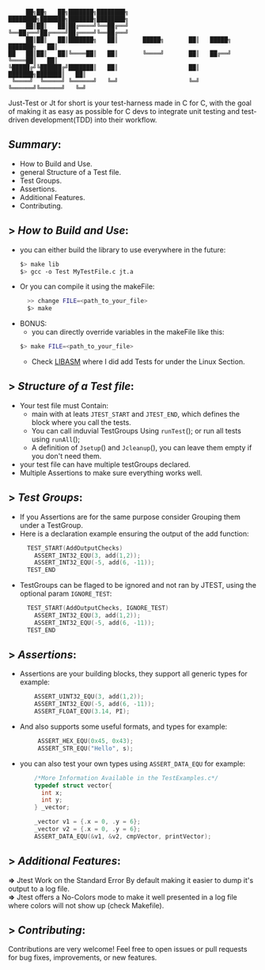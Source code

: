 ```
     ██╗██╗   ██╗███████╗████████╗              ████████╗███████╗███████╗████████╗
     ██║██║   ██║██╔════╝╚══██╔══╝              ╚══██╔══╝██╔════╝██╔════╝╚══██╔══╝
     ██║██║   ██║███████╗   ██║       █████╗       ██║   █████╗  ███████╗   ██║   
██   ██║██║   ██║╚════██║   ██║       ╚════╝       ██║   ██╔══╝  ╚════██║   ██║   
╚█████╔╝╚██████╔╝███████║   ██║                    ██║   ███████╗███████║   ██║   
 ╚════╝  ╚═════╝ ╚══════╝   ╚═╝                    ╚═╝   ╚══════╝╚══════╝   ╚═╝   
```
Just-Test or Jt for short is your test-harness made in C for C, with the goal of making it as easy as possible for C devs to integrate unit testing and test-driven development(TDD) into their workflow.

## *Summary*:
  - How to Build and Use.
  - general Structure of a Test file.
  - Test Groups.
  - Assertions.
  - Additional Features.
  - Contributing.
## > *How to Build and Use*:
 - you can either build the library to use everywhere in the future:
   ```bash
   $> make lib
   $> gcc -o Test MyTestFile.c jt.a
   ```
- Or you can compile it using the makeFile:
  ```bash
    >> change FILE=<path_to_your_file>
    $> make
  ```
- BONUS:
     - you can directly override variables in the makeFile like this:
   ```bash
   $> make FILE=<path_to_your_file>
   ```
     - Check [LIBASM](https://github.com/Ayg0/LIBASM) where I did add Tests for under the Linux Section.
## > *Structure of a Test file*:
  - Your test file must Contain:
      - main with at leats `JTEST_START` and `JTEST_END`, which defines the block where you call the tests.
      - You can call induvial TestGroups Using `runTest`(<testGroup>); or run all tests using `runAll`();
      - A definition of `Jsetup`() and `Jcleanup`(), you can leave them empty if you don't need them.
  - your test file can have multiple testGroups declared.
  - Multiple Assertions to make sure everything works well.
## > *Test Groups*:
  - If you Assertions are for the same purpose consider Grouping them under a TestGroup.
  - Here is a declaration example ensuring the output of the add function:
      ```C
        TEST_START(AddOutputChecks)
          ASSERT_INT32_EQU(3, add(1,2));
          ASSERT_INT32_EQU(-5, add(6, -11));
        TEST_END
      ```
  - TestGroups can be flaged to be ignored and not ran by JTEST, using the optional param `IGNORE_TEST`:
      ```C
        TEST_START(AddOutputChecks, IGNORE_TEST)
          ASSERT_INT32_EQU(3, add(1,2));
          ASSERT_INT32_EQU(-5, add(6, -11));
        TEST_END
      ```
## > *Assertions*:
  - Assertions are your building blocks, they support all generic types for example:
      ```C
          ASSERT_UINT32_EQU(3, add(1,2));
          ASSERT_INT32_EQU(-5, add(6, -11));
          ASSERT_FLOAT_EQU(3.14, PI);
      ```
  - And also supports some useful formats, and types for example:
     ```C
          ASSERT_HEX_EQU(0x45, 0x43);
          ASSERT_STR_EQU("Hello", s);
      ```
  - you can also test your own types using `ASSERT_DATA_EQU` for example:
    ```C
        /*More Information Available in the TestExamples.c*/
        typedef struct vector{
          int x;
          int y;
        } _vector;

        _vector v1 = {.x = 0, .y = 6};
        _vector v2 = {.x = 0, .y = 6};
        ASSERT_DATA_EQU(&v1, &v2, cmpVector, printVector);
    ```
## > *Additional Features*:
  **=>** Jtest Work on the Standard Error By default making it easier to dump it's output to a log file.  
  **=>** Jtest offers a No-Colors mode to make it well presented in a log file where colors will not show up (check Makefile).
## > *Contributing*:
  Contributions are very welcome! Feel free to open issues or pull requests for bug fixes, improvements, or new features. 
